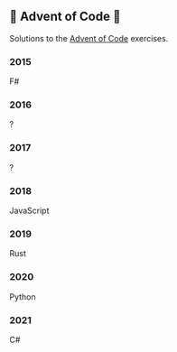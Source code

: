 ## 🎅 Advent of Code 🎅 

Solutions to the [Advent of Code](https://adventofcode.com/ "Advent of Code") exercises.

### 2015
F#

### 2016
?

### 2017
?

### 2018
JavaScript
 
### 2019 
Rust

### 2020 
Python

### 2021
C#